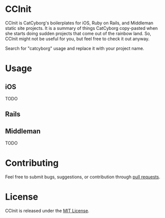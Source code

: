 # CCInit

CCInit is CatCyborg's boilerplates for iOS, Ruby on Rails, and Middleman static site projects. It is a summary of things CatCyborg copy-pasted when she starts doing sudden projects that come out of the rainbow land. So, CCInit might not be useful for you, but feel free to check it out anyway.

Search for "catcyborg" usage and replace it with your project name.

# Usage

## iOS

TODO

## Rails


## Middleman

TODO


# Contributing

Feel free to submit bugs, suggestions, or contribution through [pull requests](https://github.com/catcyborg/CCInit/pulls).

# License

CCInit is released under the [MIT License](http://opensource.org/licenses/MIT).
